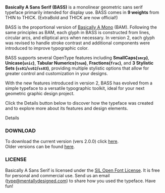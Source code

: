 <strong>Basically A Sans Serif (BASS)</strong> is a monolinear geometric sans serif typeface primarily intended for display use. BASS comes in <strong>9 weights</strong> from <thin>THIN</thin> to <thick>THICK</thick>. (<extrabold>ExtraBold</extrabold> and <thick>THICK</thick> are now official!)

BASS is the proportional version of <a href="../bam/" class="bam">Basically A Mono</a> (BAM). Following the same principles as BAM, each glyph in BASS is constructed from lines, circular arcs, and elliptical arcs when necessary. In version 2, each glyph was revised to handle stroke contrast and additional components were introduced to improve typographic color.

BASS supports several OpenType features including <b>SmallCaps(<code>smcp</code>)</b>, <b>Unicase(<code>unic</code>)</b>, <b>Tabular Numerics(<code>tnum</code>)</b>, <b>Fractions(<code>frac</code>)</b>, and <b>3 Stylistic Sets (<code>ss01</code>/<code>ss02</code>/<code>ss03</code>)</b>, providing multiple stylistic options that allow for greater control and customization in your designs.

With the new features introduced in version 2, BASS has evolved from a simple typeface to a versatile typographic toolkit, ideal for your next geometric graphic design project.

Click the Details button below to discover how the typeface was created and to explore more about its features and design elements.

<div id="details-wrapper">
<div id="details-btn" onclick="showDetails()">
    <i id="details-icon" class="fa fa-plus-circle"> </i> Details
</div>

<!-- Details! -->
<div id="details" class="section-light-grey" hidden>

<!-- TODO: Add image of mathematical basis -->

The main idea for the <b>Basically A</b> typeface family is the mathematical concept of a [basis][4], a set which serves as a foundation for other sets. Just as unit lengths in the x direction and y direction form a basis for a 2-D plane—any point in the 2-D plane can be expressed as a set of scaled unit vectors—we aimed to create a set of simple, neutral glyphs that can serve as a basis for other geometric typefaces.

Unlike most typeface families where the serif or sans serif is designed first, the Basically A family started with the monospaced typeface, <a href="../bam/" class="bam">Basically A Mono</a> (BAM).<!-- Add link to BAM notes after rewrite. --> When it came time to release BAM version 1.0.0, we set up this website to showcase the typeface. We needed a text typeface, so we decided to create a proportional version of <bam>BAM</bam>.

<div id="circle-line" class="sample-font">
<b>O</b> + <b>I&nbsp</b>
</div>

BASS continues the idea of circles and lines. Each glyph is constructed by connecting lines (technically rectangles), circular arcs, and elliptical arcs when necessary. Free from the mono-space constraint, we were able to further refine the proportions of the glyphs to better match the optimally circular <b>O</b> and <b>o</b>.

<!-- Motivation: Logotype -->

Our goal for version 1 was to explore the characteristics and overall appearance of a truly mono-linear typeface.
After releasing version 1.0.0, we continued to refine BASS by incorporating advancements made while developing our other typefaces, such as optimal elliptic curves and curvature optimizations. We also made adjustments to the balance of the typeface and added more glyphs to expand language coverage.

However, <!-- as any experienced type designer would expect,  --> a truly mono-linear typeface inevitably runs into issues at heavier weights. As with all our typefaces, each glyph is defined by a function that takes the target stroke width as an input, which is mapped to a font weight, and returns the contours for the given input.
When extrapolating the glyph functions up to <thick>Thick</thick> (more commonly called Black), congestion became noticeable, especially with glyphs like <b>e</b> and <b>s</b>. 
Earlier in development, the glyph drawing function for <b>s</b> often failed when trying to render heavier weights due to insufficient space for the spine.
Workarounds had to be implemented to address these issues.
As a result, <extrabold>ExtraBold</extrabold> and <thick>Thick</thick> were designated <b>experimental</b> throughout version 1.

<!-- Changes in V2 -->
<!-- Contrast -->
For version 2, we finally decided to loosen the mono-linear constraint and add stroke contrast as necessary. This change aimed to enhance typographic color while maintaining the constructed design approach. New components were developed to handle varying stroke widths. Notably, circular arcs were replaced with more flexible elliptical arcs with different start and end widths.

<div class="w3-center figure">
<img class="diagram" src="resources/images/ampersand_annotated.png" width="480" />
<div class="fig-desc">The geometric components of the ampersand (<b>&</b>) glyph, in font weight <thick>Thick</thick>. The glyph features various new components: a <blue><b>variable arch</b></blue> at the top, a <red><b>variable quarter arc</b></red> in the bottom left, <green><b>curve-tangent</b></green> component for the leg and arms, and the latest <purple><b>s-spine</b></purple>.</div>
</div>

The ampersand (<b>&</b>) glyph is a good example that showcases a number of new components. On the bottom left bowl</b></red> is the <red><b>variable quarter arc</b></red> which has different start and end stroke widths. The top bowl uses the new <blue><b>variable arch</b></blue> where not only the start, middle, and end stroke widths can be controlled, but also the inner bowl can be shifted relative to the outer bowl. This component was necessary to make the curvature transitions natural, a feature prominently used for reducing joint congestion. A new component pertinent to <b>&</b> is the <green><b>curve-tangent</b></green> component, which is used for the arm and leg. Finally, we revised the <purple><b>s-spine</b></purple> drawing function, connecting the lower and upper bowls, to smoothly connect elliptic arcs with varying stroke widths. (This is already the 4th iteration of the s-bend function.)

<!-- Joint congestion -->
<div class="w3-center figure">
<img class="diagram" src="resources/images/joints_crop2.png" width="560" />
<div class="fig-desc">Example of variable-width arches used to reduce joint congestion for glyphs <b>a</b> and <b>n</b> in font weight <thick>Thick</thick>.</div>
</div>

To improve typographic color in text use, we reduced joint congestion using the variable arch component. This component enabled the creation of natural stroke modulations while adhering to the typeface's constructed design approach. Stylistic Set 3 was added to restore the mono-linear look of version 1, providing an option for large title text or logotypes.

<!-- OpenType features -->
Several OpenType features were added to BASS for version 2, enhancing its functionality and versatility. These additions include <b>SmallCaps (<code>smcp</code>)</b> and <b>Unicase (<code>unic</code>)</b> for creating small caps and unicase text, <b>Stylistic Sets (<code>ss01</code>/<code>ss02</code>/<code>ss03</code>)</b> to provide options for customizing the typeface's appearance, and numeric features including <b>Tabular Numerics (<code>tnum</code>)</b> for aligning numerals in tables, and <b>Fractions (<code>frac</code>)</b> for better fraction display. We cover SmallCaps/Unicase and Stylistic Sets in more detail below.

<!-- Smallcaps -->
<div id="smcp-sample" class="sample-font styleset-samples styleset-border">
<div class="note-item">
	<b>B<fsmcp>ASIC</fsmcp></b>
	<div class="note-annotation">Fake Small Caps</div>
</div>
<div class="note-item">
	<smcp><b>Basic</b></smcp>
	<div class="note-annotation">True Small Caps</div>
</div>
</div>
Scaling uppercase glyphs down to the lowercase height (x-height) is a simple method of achieving small caps. This is known as "fake small caps" or "faux small caps". The issue with this approach is that the stroke width also gets scaled down, making small caps look thinner or lighter than normal glyphs.
To create true small caps, the stroke width of scaled-down glyphs must be adjusted to be thicker, ensuring it closely matches the stroke width of the unscaled glyphs.
In the case of BASS, this is easily achieved due to the typeface's programmatic nature, where each glyph has a function that draws the contours for a target stroke width.
To accurately adjust the stroke width for true small caps, the glyph function is called with an adjusted stroke width where <code>adjusted_stroke_width = stroke_width / x_height * cap_height</code>. 
In practice, we add a nudge factor to fine-tune the stroke width so it looks perceptually balanced in all weights.
True small caps also offers the added benefit of unicase, providing a unique aesthetic which can be useful for eccentric logotypes.

<div id="unic-sample" class="sample-font styleset-samples styleset-border">
<div class="note-item">
	<unic><b>Basıc</b></unic>
	<div class="note-annotation">Unicase*</div>
</div>
<div class="note-item">
	<b>Basic</b>
	<div class="note-annotation">Default</div>
</div>
<div class="note-item">
	<smcp><b>Basic</b></smcp>
	<div class="note-annotation">Small Caps</div>
</div>
<div class="note-annotation2">
* <b>i</b> replaced with <b>ı</b> (dotless i) for style.
</div>
</div>

<!-- Stylistic Sets -->
While designing BASS, we aimed to create a geometric typeface from first principles. The design centered around the circular forms of <b>O</b> and <b>o</b>, aiming for a geometric gothic style similar to ITC Avant Garde Gothic, but with wider and more regular proportions inspired by recent typefaces like Gotham and Gilroy. In version 2, we use the default set as a basis and added alternative glyphs to enhance the versatility of the typeface.

<!-- StyleSet1 - Proportions -->
<div id="ss01-sample" class="sample-font styleset-samples styleset-border">
<div class="note-item">
	<b>MKst138</b>
	<div class="note-annotation">Default</div>
</div>
<div class="note-item">
	<ss01><b>MKst138</b></ss01>
	<div class="note-annotation">StylisticSet 1</div>
</div>
</div>

<ss01>With Stylistic Set 1, we drew further inspiration from ITC Avant Garde Gothic, focusing on the shapes and balance of the alphabet glyphs. We added alternative glyphs, including a full-height arched <b>M</b> and a tailless <b>t</b>. The single-jointed <b>K</b>, <b>k</b> and <b>ĸ</b> were moved to Stylistic Set 1 and double-jointed versions (<ss00><b>K</b>/<b>k</b>/<b>ĸ</b></ss00>) were added to the default set. <b>S</b> and <b>s</b> were made narrower to achieve rounder counters, in contrast to the default <ss00><b>s</b></ss00>, which has a circular silhouette. Many double-storied uppercase glyphs were then adjusted to better balance with the narrower <b>K</b> and <b>S</b>. Alternative versions of the numeric glyphs <b>1</b>, <b>3</b>, <b>8</b> were added to complete the set.</ss01>

<!-- StyleSet2 - Square Dots -->
<div id="ss02-sample" class="sample-font styleset-samples styleset-border">
<div class="note-item l-height">
	<b>“i?!üọ”</b>
	<div class="note-annotation">Default</div>
</div>
<div class="note-item l-height">
	<ss02><b>“i?!üọ”</b></ss02>
	<div class="note-annotation">StylisticSet 2</div>
</div>
</div>

<ss02>Stylistic Set 2 is all about square dots, covering dotted letters (<b>i</b>, <b>j</b>), basic punctuation (<b>.</b>, <b>:</b>, <b>!</b>, <b>?</b>), all forms of commas including quotation marks (<b>,</b>, <b>;</b>, <b>“</b>, <b>”</b>), and diacritic marks that include a dot or comma.
By keeping square dots as a separate set from Stylistic Set 1, you can choose the dot style independently of the alphabet style, giving you greater flexibility and control over your typographic design. More power to you.</ss02>
 
<ss12>By combining Stylistic Sets 1 and 2, we pay homage to Lubalin's vangaurd typeface while staying faithful to BASS's constructed design approach with precise curves and stroke control. It is our reinterpretation of the geometric classic.</ss12>

<!-- StyleSet3 - Joints -->
<div id="ss03-sample" class="sample-font styleset-samples styleset-border">
<div class="note-item l-height">
	<b>hand</b>
	<div class="note-annotation">Default</div>
</div>
<div class="note-item l-height">
	<ss03><b>hand</b></ss03>
	<div class="note-annotation">StylisticSet 3</div>
</div>
</div>

Stylistic Set 3 enables a return to the mono-linear style of version 1, by undoing joint congestion reduction, mostly for lowercase letters. This style is well-suited for big bold lettering, such as headlines and logotypes, as it emphasizes the geometric build of the typeface over readability. Use this feature judiciously.<!-- It has been reported that the quantum fabric of certain graphic designer's neural intelligence may unravel when they encounter typefaces that do not handle joint congestion as they deem correct, causing undetermined mental damage within a local radius around the designer. You have been warned. -->

Of course, you can always combine the OpenType features to create the typographic expression that meets your needs. Explore various combinations in the interactive example below.

<div id="mix-samples" class="sample-font styleset-samples">
</div>

BASS has undergone numerous refinements since its initial release, as we continue to push the boundaries of geometric typography. With the added features in version 2, we evolve BASS from a basic typeface into a typographic toolkit for geometric graphic design projects. We encourage you to experiment with the different styles and features, and share your experiences with us. As we continue to refine and improve BASS, we appreciate your feedback and support.

</div><!-- details End -->
</div><!-- details-wrapper End -->

### DOWNLOAD
To download the current version (vers 2.0.0) click [here][2].<br>
Older versions can be found [here][3].

### LICENSE
Basically A Sans Serif is licensed under the [SIL Open Font License][1]. It is free for personal and commercial use. Send us an email (type@mentallydesigned.com) to share how you used the typeface. Have fun!

[1]: downloads/License.txt
[2]: downloads/bass-vers2_000a.zip
[3]: https://github.com/mental-design/basically-a-sans-serif/tags
[4]: https://en.wikipedia.org/wiki/Basis_(linear_algebra)